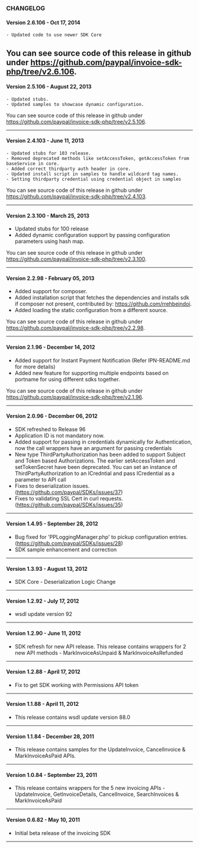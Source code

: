 ### CHANGELOG

#### Version 2.6.106 - Oct 17, 2014

    - Updated code to use newer SDK Core
You can see source code of this release in github under https://github.com/paypal/invoice-sdk-php/tree/v2.6.106.
--------------------------------------------------------------------------------------------------

#### Version 2.5.106 - August 22, 2013
 
	- Updated stubs.
	- Updated samples to showcase dynamic configuration.
	
You can see source code of this release in github under https://github.com/paypal/invoice-sdk-php/tree/v2.5.106.

--------------------------------------------------------------------------------------------------

#### Version 2.4.103 - June 11, 2013
 
	- Updated stubs for 103 release.
	- Removed deprecated methods like setAccessToken, getAccessToken from baseService in core.
    - Added correct thirdparty auth header in core.
	- Updated install script in samples to handle wildcard tag names. 
	- Setting thirdparty credential using credential object in samples
	
You can see source code of this release in github under https://github.com/paypal/invoice-sdk-php/tree/v2.4.103.

--------------------------------------------------------------------------------------------------

#### Version 2.3.100 - March 25, 2013
 
   - Updated stubs for 100 release
   - Added dynamic configuration support by passing configuration parameters using hash map.
	
You can see source code of this release in github under https://github.com/paypal/invoice-sdk-php/tree/v2.3.100.

--------------------------------------------------------------------------------------------------

#### Version 2.2.98 - February 05, 2013
 
   - Added support for composer.
   - Added installation script that fetches the dependencies and installs sdk if composer not present, contributed by: https://github.com/rrehbeindoi.
   - Added loading the static configuration from a different source.
	
You can see source code of this release in github under https://github.com/paypal/invoice-sdk-php/tree/v2.2.98.

--------------------------------------------------------------------------------------------------

#### Version 2.1.96 - December 14, 2012
 
   - Added support for Instant Payment Notification (Refer IPN-README.md for more details)
   - Added new feature for supporting multiple endpoints based on portname for using different sdks together.
	
You can see source code of this release in github under https://github.com/paypal/invoice-sdk-php/tree/v2.1.96.

--------------------------------------------------------------------------------------------------

#### Version 2.0.96 - December 06, 2012
 
   - SDK refreshed to Release 96
   - Application ID is not mandatory now.
   - Added support for passing in credentials dynamically for Authentication, now the call 
     wrappers have an argument for passing credentials
   - New type ThirdPartyAuthorization has been added to support Subject and Token based Authorizations. The earlier
     setAccessToken and setTokenSecret have been deprecated. You can set an instance of ThirdPartyAuthorization to an 
     ICredntial and pass ICredential as a parameter to  API call
   - Fixes to deserialization issues.(https://github.com/paypal/SDKs/issues/37) 
   - Fixes to validating SSL Cert in curl requests.(https://github.com/paypal/SDKs/issues/35) 

--------------------------------------------------------------------------------------------------

#### Version 1.4.95 - September 28, 2012
 
   - Bug fixed for 'PPLoggingManager.php' to pickup configuration entries.(https://github.com/paypal/SDKs/issues/28)
   - SDK sample enhancement and correction

--------------------------------------------------------------------------------------------------

#### Version 1.3.93 - August 13, 2012
 
   - SDK Core - Deserialization Logic Change

--------------------------------------------------------------------------------------------------

#### Version 1.2.92 - July 17, 2012 

   - wsdl update version 92

------------------------------------------

#### Version 1.2.90 - June 11, 2012

   - SDK refresh for new API release. This release contains wrappers for 2 new API methods -
     MarkInvoiceAsUnpaid & MarkInvoiceAsRefunded

------------------------------------------------------------------------------------------------------

#### Version 1.2.88 - April 17, 2012

   - Fix to get SDK working with Permissions API token

------------------------------------------------------------------------------------------------------

#### Version 1.1.88 - April 11, 2012

   - This release contains wsdl update version 88.0

------------------------------------------------------------------------------------------------------

#### Version 1.1.84 - December 28, 2011

   - This release contains samples for the UpdateInvoice, CancelInvoice & MarkInvoiceAsPaid APIs.

------------------------------------------------------------------------------------------------------

#### Version 1.0.84 - September 23, 2011

   - This release contains wrappers for the 5 new invoicing APIs - UpdateInvoice, GetInvoiceDetails,
     CancelInvoice, SearchInvoices & MarkInvoiceAsPaid

------------------------------------------------------------------------------------------------------

#### Version 0.6.82 - May 10, 2011

   - Initial beta release of the invoicing SDK

------------------------------------------------------------------------------------------------------